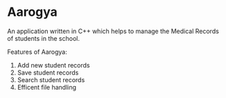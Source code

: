 # Aarogya
An application written in C++ which helps to manage the Medical Records of students in the school.

Features of Aarogya:

1) Add new student records
2) Save student records
3) Search student records
4) Efficent file handling
